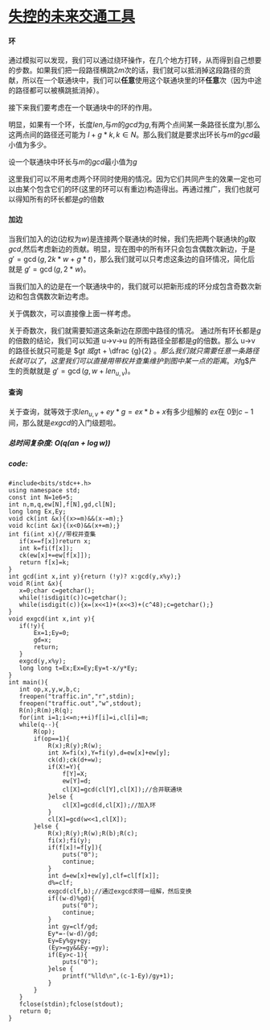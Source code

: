 # [失控的未来交通工具](https://loj.ac/problem/508)

#### 环
通过模拟可以发现，我们可以通过绕环操作，在几个地方打转，从而得到自己想要的步数。如果我们把一段路径横跳$2m$次的话，我们就可以抵消掉这段路径的贡献，所以在一个联通块中，我们可以**任意**使用这个联通块里的环**任意**次（因为中途的路径都可以被横跳抵消掉）。

接下来我们要考虑在一个联通块中的环的作用。

明显，如果有一个环，长度$len$,与$m$的$gcd$为$g$,有两个点间某一条路径长度为$l$,那么这两点间的路径还可能为 $l + g*k ,k \in N$。那么我们就是要求出环长与$m$的$gcd$最小值为多少。

设一个联通块中环长与$m$的$gcd$最小值为$g$

这里我们可以不用考虑两个环同时使用的情况。因为它们共同产生的效果一定也可以由某个包含它们的环(这里的环可以有重边)构造得出。再通过推广，我们也就可以得知所有的环长都是$g$的倍数


#### 加边

当我们加入的边(边权为$w$)是连接两个联通块的时候，我们先把两个联通块的$g$取$gcd$,然后考虑新边的贡献。明显，现在图中的所有环只会包含偶数次新边，于是$g'= \gcd(g,2k*w+ g*t)$，那么我们就可以只考虑这条边的自环情况，简化后就是 $g'= \gcd(g,2*w)$。

当我们加入的边是在一个联通块中的，我们就可以把新形成的环分成包含奇数次新边和包含偶数次新边考虑。

关于偶数次，可以直接像上面一样考虑。

关于奇数次，我们就需要知道这条新边在原图中路径的情况。
通过所有环长都是$g$的倍数的结论，我们可以知道 u->v->u
 的所有路径全部都是$g$的倍数。那么 u->v 的路径长就只可能是 $g*t $或$g*t + \dfrac {g}{2} $。那么我们就只需要任意一条路径长就可以了，这里我们可以直接用带权并查集维护到图中某一点的距离。对$g$产生的贡献就是 $g'= \gcd(g,w+len_{u,v})$。
 
 #### 查询
 
 关于查询，就等效于求$len_{u,v}+ey*g=ex*b+x$有多少组解的 $ex$在 $0$到$c-1$间，那么就是$exgcd$的入门级题啦。
 
 ##### 总时间复杂度: $O(q(\alpha n + \log w))$
 
 ##### code:
 ```
 #include<bits/stdc++.h>
using namespace std;
const int N=1e6+5;
int n,m,q,ew[N],f[N],gd,cl[N];
long long Ex,Ey;
void ck(int &x){(x>=m)&&(x-=m);}
void kc(int &x){(x<0)&&(x+=m);}
int fi(int x){//带权并查集 
	if(x==f[x])return x;
	int k=fi(f[x]);
	ck(ew[x]+=ew[f[x]]);
	return f[x]=k;
}
int gcd(int x,int y){return (!y)? x:gcd(y,x%y);}
void R(int &x){
	x=0;char c=getchar();
	while(!isdigit(c))c=getchar();
	while(isdigit(c)){x=(x<<1)+(x<<3)+(c^48);c=getchar();}
}
void exgcd(int x,int y){
	if(!y){
		Ex=1;Ey=0;
		gd=x;
		return;
	}
	exgcd(y,x%y);
	long long t=Ex;Ex=Ey;Ey=t-x/y*Ey;
}
int main(){
	int op,x,y,w,b,c;
	freopen("traffic.in","r",stdin);
	freopen("traffic.out","w",stdout);
	R(n);R(m);R(q);
	for(int i=1;i<=n;++i)f[i]=i,cl[i]=m;
	while(q--){
		R(op);
		if(op==1){
			R(x);R(y);R(w);
			int X=fi(x),Y=fi(y),d=ew[x]+ew[y];
			ck(d);ck(d+=w);
			if(X!=Y){
				f[Y]=X;
				ew[Y]=d;
				cl[X]=gcd(cl[Y],cl[X]);//合并联通块 
			}else {
				cl[X]=gcd(d,cl[X]);//加入环 
			}
			cl[X]=gcd(w<<1,cl[X]);
		}else {
			R(x);R(y);R(w);R(b);R(c); 
			fi(x);fi(y);
			if(f[x]!=f[y]){
				puts("0");
				continue;
			}
			int d=ew[x]+ew[y],clf=cl[f[x]]; 
			d%=clf;
			exgcd(clf,b);//通过exgcd求得一组解，然后变换 
			if((w-d)%gd){
				puts("0");
				continue;
			}
			int gy=clf/gd;
			Ey*=-(w-d)/gd;
			Ey=Ey%gy+gy;
			(Ey>=gy&&Ey-=gy);
			if(Ey>c-1){
				puts("0");
			}else {
				printf("%lld\n",(c-1-Ey)/gy+1);
			}
		}
	}
	fclose(stdin);fclose(stdout);
	return 0;
}
 ```